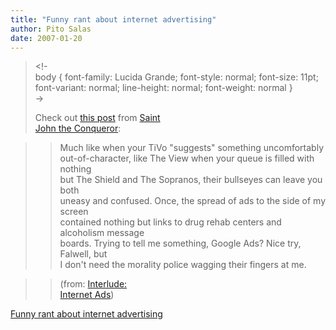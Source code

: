 ```yaml
---
title: "Funny rant about internet advertising"
author: Pito Salas
date: 2007-01-20
---
```



>
> <!-  
>  body { font-family: Lucida Grande; font-style: normal; font-size: 11pt;
> font-variant: normal; line-height: normal; font-weight: normal }  
>  ->
>
> Check out [this post](<http://get.wis.dm/danielsalas/?p=56>) from [Saint  
>  John the Conqueror](<http://get.wis.dm/danielsalas>):
>

>> Much like when your TiVo "suggests" something uncomfortably  
>  out-of-character, like The View when your queue is filled with nothing  
>  but The Shield and The Sopranos, their bullseyes can leave you both  
>  uneasy and confused. Once, the spread of ads to the side of my screen  
>  contained nothing but links to drug rehab centers and alcoholism message  
>  boards. Trying to tell me something, Google Ads? Nice try, Falwell, but  
>  I don't need the morality police wagging their fingers at me.
>>

>> (from: [Interlude:  
>  Internet Ads](<http://get.wis.dm/danielsalas/?p=56>))


[Funny rant about internet advertising](None)
